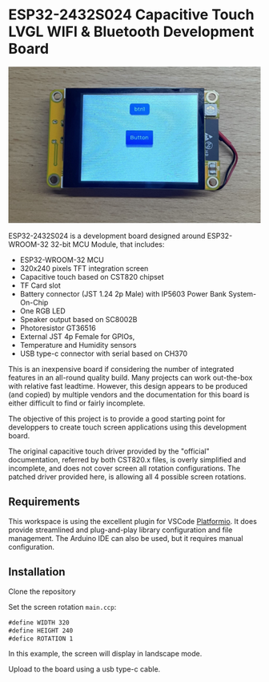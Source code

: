 # ESP32-2432S024  Capacitive Touch LVGL WIFI & Bluetooth Development Board

![ESP32-2432S024-Board](img/board_front.jpg "ESP32-2432S024 Board front" ) 

ESP32-2432S024 is a development board designed around ESP32-WROOM-32 32-bit MCU Module, that includes:

- ESP32-WROOM-32 MCU
- 320x240 pixels TFT integration screen
- Capacitive touch based on CST820 chipset
- TF Card slot
- Battery connector (JST 1.24 2p Male) with IP5603 Power Bank System-On-Chip
- One RGB LED
- Speaker output based on SC8002B
- Photoresistor GT36516
- External JST 4p Female for GPIOs,
- Temperature and Humidity sensors
- USB type-c connector with serial based on CH370

This is an inexpensive board if considering the number of integrated features in an all-round quality build. Many projects can work out-the-box with relative fast leadtime. However, this design appears to be produced (and copied) by multiple vendors and the documentation for this board is either difficult to find or fairly incomplete. 

The objective of this project is to provide a good starting point for developpers to create touch screen applications using this development board.

The original capacitive touch driver provided by the "official" documentation, referred by both CST820.x files, is overly simplified and incomplete, and does not cover screen all rotation configurations. The patched driver provided here, is allowing all 4 possible screen rotations.

## Requirements

This workspace is using the excellent plugin for VSCode [Platformio](https://platformio.org). It does provide streamlined and plug-and-play library configuration and file management. The Arduino IDE can also be used, but it requires manual configuration.

## Installation

Clone the repository

Set the screen rotation ``main.ccp``:
```
#define WIDTH 320 
#define HEIGHT 240
#defice ROTATION 1
```
In this example, the screen will display in landscape mode.

Upload to the board using a usb type-c cable. 
